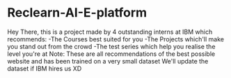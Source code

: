 # Reclearn-AI-E-platform
Hey There, this is a project made by 4 outstanding interns at IBM which recommends:  -The Courses best suited for you  -The Projects which'll make you stand out from the crowd  -The test series which help you realise the level you're at  Note: These are all recommendations of the best possible website and has been trained on a very small dataset We'll update the dataset if IBM hires us XD
